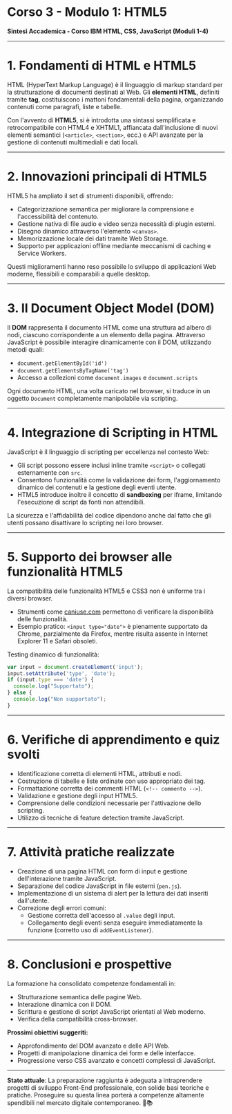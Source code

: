 # Corso 3 - Modulo 1: HTML5

**Sintesi Accademica - Corso IBM HTML, CSS, JavaScript (Moduli 1-4)**

---

# 1. Fondamenti di HTML e HTML5

HTML (HyperText Markup Language) è il linguaggio di markup standard per la strutturazione di documenti destinati al Web. Gli **elementi HTML**, definiti tramite **tag**, costituiscono i mattoni fondamentali della pagina, organizzando contenuti come paragrafi, liste e tabelle.

Con l'avvento di **HTML5**, si è introdotta una sintassi semplificata e retrocompatibile con HTML4 e XHTML1, affiancata dall'inclusione di nuovi elementi semantici (`<article>`, `<section>`, ecc.) e API avanzate per la gestione di contenuti multimediali e dati locali.

---

# 2. Innovazioni principali di HTML5

HTML5 ha ampliato il set di strumenti disponibili, offrendo:

- Categorizzazione semantica per migliorare la comprensione e l'accessibilità del contenuto.
- Gestione nativa di file audio e video senza necessità di plugin esterni.
- Disegno dinamico attraverso l'elemento `<canvas>`.
- Memorizzazione locale dei dati tramite Web Storage.
- Supporto per applicazioni offline mediante meccanismi di caching e Service Workers.

Questi miglioramenti hanno reso possibile lo sviluppo di applicazioni Web moderne, flessibili e comparabili a quelle desktop.

---

# 3. Il Document Object Model (DOM)

Il **DOM** rappresenta il documento HTML come una struttura ad albero di nodi, ciascuno corrispondente a un elemento della pagina.
Attraverso JavaScript è possibile interagire dinamicamente con il DOM, utilizzando metodi quali:

- `document.getElementById('id')`
- `document.getElementsByTagName('tag')`
- Accesso a collezioni come `document.images` e `document.scripts`

Ogni documento HTML, una volta caricato nel browser, si traduce in un oggetto `Document` completamente manipolabile via scripting.

---

# 4. Integrazione di Scripting in HTML

JavaScript è il linguaggio di scripting per eccellenza nel contesto Web:

- Gli script possono essere inclusi inline tramite `<script>` o collegati esternamente con `src`.
- Consentono funzionalità come la validazione dei form, l'aggiornamento dinamico dei contenuti e la gestione degli eventi utente.
- HTML5 introduce inoltre il concetto di **sandboxing** per iframe, limitando l'esecuzione di script da fonti non attendibili.

La sicurezza e l'affidabilità del codice dipendono anche dal fatto che gli utenti possano disattivare lo scripting nei loro browser.

---

# 5. Supporto dei browser alle funzionalità HTML5

La compatibilità delle funzionalità HTML5 e CSS3 non è uniforme tra i diversi browser.

- Strumenti come [caniuse.com](https://caniuse.com/) permettono di verificare la disponibilità delle funzionalità.
- Esempio pratico: `<input type="date">` è pienamente supportato da Chrome, parzialmente da Firefox, mentre risulta assente in Internet Explorer 11 e Safari obsoleti.

Testing dinamico di funzionalità:

```jsx
var input = document.createElement('input');
input.setAttribute('type', 'date');
if (input.type === 'date') {
  console.log("Supportato");
} else {
  console.log("Non supportato");
}

```

---

# 6. Verifiche di apprendimento e quiz svolti

- Identificazione corretta di elementi HTML, attributi e nodi.
- Costruzione di tabelle e liste ordinate con uso appropriato dei tag.
- Formattazione corretta dei commenti HTML (`<!-- commento -->`).
- Validazione e gestione degli input HTML5.
- Comprensione delle condizioni necessarie per l'attivazione dello scripting.
- Utilizzo di tecniche di feature detection tramite JavaScript.

---

# 7. Attività pratiche realizzate

- Creazione di una pagina HTML con form di input e gestione dell'interazione tramite JavaScript.
- Separazione del codice JavaScript in file esterni (`pen.js`).
- Implementazione di un sistema di alert per la lettura dei dati inseriti dall'utente.
- Correzione degli errori comuni:
    - Gestione corretta dell'accesso al `.value` degli input.
    - Collegamento degli eventi senza eseguire immediatamente la funzione (corretto uso di `addEventListener`).

---

# 8. Conclusioni e prospettive

La formazione ha consolidato competenze fondamentali in:

- Strutturazione semantica delle pagine Web.
- Interazione dinamica con il DOM.
- Scrittura e gestione di script JavaScript orientati al Web moderno.
- Verifica della compatibilità cross-browser.

**Prossimi obiettivi suggeriti:**

- Approfondimento del DOM avanzato e delle API Web.
- Progetti di manipolazione dinamica dei form e delle interfacce.
- Progressione verso CSS avanzato e concetti complessi di JavaScript.

---

**Stato attuale**: La preparazione raggiunta è adeguata a intraprendere progetti di sviluppo Front-End professionale, con solide basi teoriche e pratiche. Proseguire su questa linea porterà a competenze altamente spendibili nel mercato digitale contemporaneo. 🚀📚